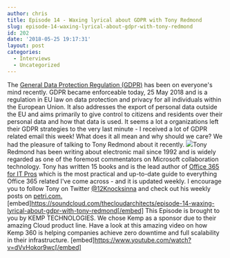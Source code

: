```yaml
---
author: chris
title: Episode 14 - Waxing lyrical about GDPR with Tony Redmond
slug: episode-14-waxing-lyrical-about-gdpr-with-tony-redmond
id: 202
date: '2018-05-25 19:17:31'
layout: post
categories:
  - Interviews
  - Uncategorized
---
```


The [General Data Protection Regulation (GDPR)](https://en.wikipedia.org/wiki/General_Data_Protection_Regulation) has been on everyone's mind recently. GDPR became enforceable today, 25 May 2018 and is a regulation in EU law on data protection and privacy for all individuals within the European Union. It also addresses the export of personal data outside the EU and aims primarily to give control to citizens and residents over their personal data and how that data is used. It seems a lot a organizations left their GDPR strategies to the very last minute - I received a lot of GDPR related email this week! What does it all mean and why should we care? We had the pleasure of talking to Tony Redmond about it recently. ![](http://thearchitects.cloud/wp-content/uploads/2018/05/tony-150x150.jpg)Tony Redmond has been writing about electronic mail since 1992 and is widely regarded as one of the foremost commentators on Microsoft collaboration technology. Tony has written 15 books and is the lead author of [Office 365 for IT Pros](https://www.amazon.com/Office-365-Pros-4th-Comprehensive-ebook/dp/B071FQTKTG) which is the most practical and up-to-date guide to everything Office 365 related I've come across - and it is updated weekly. I encourage you to follow Tony on Twitter [@12Knocksinna](https://twitter.com/12Knocksinna) and check out his weekly posts on [petri.com.](https://www.petri.com/author/tony-redmond) [embed]https://soundcloud.com/thecloudarchitects/episode-14-waxing-lyrical-about-gdpr-with-tony-redmond[/embed] This Episode is brought to you by KEMP TECHNOLOGIES. We chose Kemp as a sponsor due to their amazing Cloud product line. Have a look at this amazing video on how Kemp 360 is helping companies achieve zero downtime and full scalability in their infrastructure. [embed]https://www.youtube.com/watch?v=dVvHokor9wc[/embed]